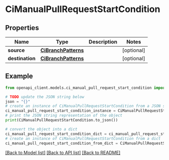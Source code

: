 # CiManualPullRequestStartCondition


## Properties

Name | Type | Description | Notes
------------ | ------------- | ------------- | -------------
**source** | [**CiBranchPatterns**](CiBranchPatterns.md) |  | [optional] 
**destination** | [**CiBranchPatterns**](CiBranchPatterns.md) |  | [optional] 

## Example

```python
from openapi_client.models.ci_manual_pull_request_start_condition import CiManualPullRequestStartCondition

# TODO update the JSON string below
json = "{}"
# create an instance of CiManualPullRequestStartCondition from a JSON string
ci_manual_pull_request_start_condition_instance = CiManualPullRequestStartCondition.from_json(json)
# print the JSON string representation of the object
print(CiManualPullRequestStartCondition.to_json())

# convert the object into a dict
ci_manual_pull_request_start_condition_dict = ci_manual_pull_request_start_condition_instance.to_dict()
# create an instance of CiManualPullRequestStartCondition from a dict
ci_manual_pull_request_start_condition_from_dict = CiManualPullRequestStartCondition.from_dict(ci_manual_pull_request_start_condition_dict)
```
[[Back to Model list]](../README.md#documentation-for-models) [[Back to API list]](../README.md#documentation-for-api-endpoints) [[Back to README]](../README.md)


